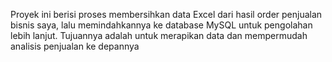 Proyek ini berisi proses membersihkan data Excel dari hasil order penjualan bisnis saya, lalu memindahkannya ke database MySQL untuk pengolahan lebih lanjut. Tujuannya adalah untuk merapikan data dan mempermudah analisis penjualan ke depannya
